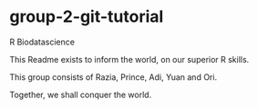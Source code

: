 # group-2-git-tutorial
R Biodatascience

This Readme exists to inform the world, on our superior R skills. 

This group consists of Razia, Prince, Adi, Yuan and Ori. 

Together, we shall conquer the world. 


